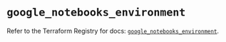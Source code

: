 # `google_notebooks_environment`

Refer to the Terraform Registry for docs: [`google_notebooks_environment`](https://registry.terraform.io/providers/hashicorp/google-beta/6.46.0/docs/resources/google_notebooks_environment).
